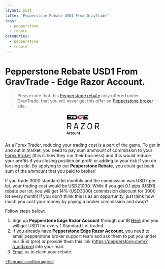 ```yaml
---
layout: post
title: 'Pepperstone Rebate USD1 From GravTrade'
tags:
  - pepperstone
  - rebate
categories:
  - pepperstone
  - rebate
---
```

# Pepperstone Rebate USD1 From GravTrade - Edge Razor Account.
> Please note that this [Pepperstone rebate](http://www.gravtrade.com/bonus-and-rebates/ "Pepperstone rebate") only offered under GravTrade, that you will never get this offer on [Pepperstone broker](http://www.gravtrade.com/pepperstone/forex/broker/review/2016/10/03/pepperstone-review.html "Pepperstone broker") site.

<div align="center">
<img alt="Pepperstone Rebate" src="/static/img/general-image/pepperstone-edge-razor-account.PNG" title="Pepperstone Rebate">
</div>


As a Forex Trader, reducing your trading cost is a part of the game. To get in and out in market, you need to pay sum ammount of commission to your [Forex Broker](http://www.gravtrade.com/category/review "Forex Broker") (this is how they run their business) and this would reduce your profits if you closing position on profit or adding to your risk if you on loosing side. By applying to our **Pepperstone Rebate**, you could get back sum of the ammount that you paid to broker!

If you trade 3000 standard lot monthly and the commission was USD7 per lot, your trading cost would be USD21000. While if you get 0.1 pips (USD1) rebate per lot, you will get 14% (USD3000) commission discount for 3000 lot every month! If you don't think this is as an opportunity, just think how much you cost your money by paying a broker commission and swap?

Follow steps below:

1. Sign up **Pepperstone Edge Razor Account** through our IB [Here](https://pepperstone.com/?a_aid=pro "Here") and you will get USD1 for every 1 Standard Lot traded.
2. If you already have **Pepperstone Edge Razor Account**, you need to email pepperstone broker support team and ask them to put you under our IB id (pro) or provide them this link (https://pepperstone.com/?a_aid=pro) into your mail.
3. [Email](http://www.gravtrade.com/contact "Email") us to claim your rebate.

<small>[*Term and condition applied](http://www.gravtrade.com/term-and-condition/ "Term and condition applied")</small>
